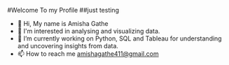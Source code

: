 #Welcome To my Profile
##just testing 

- 👋 Hi, My name is Amisha Gathe
- 👀 I'm interested in analysing and visualizing data. 
- 🌱 I’m currently working on Python, SQL and Tableau for understanding and uncovering insights from data. 
- 📫 How to reach me amishagathe411@gmail.com 

<!---
IamAmishaG/IamAmishaG is a ✨ special ✨ repository because its `README.md` (this file) appears on your GitHub profile.
You can click the Preview link to take a look at your changes.
--->
